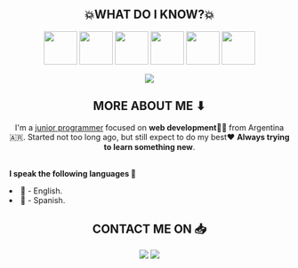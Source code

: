 <h2 align="center"> 💥WHAT DO I KNOW?💥 </h2>

  <p align="center">
  <img src="https://user-images.githubusercontent.com/25181517/192158954-f88b5814-d510-4564-b285-dff7d6400dad.png" width="60px">
  <img src="https://user-images.githubusercontent.com/25181517/183898674-75a4a1b1-f960-4ea9-abcb-637170a00a75.png" width="60px">
  <img src="https://user-images.githubusercontent.com/25181517/117447155-6a868a00-af3d-11eb-9cfe-245df15c9f3f.png" width="60px">
  <img src="https://user-images.githubusercontent.com/25181517/183568594-85e280a7-0d7e-4d1a-9028-c8c2209e073c.png" width="60px">
  <img src="https://user-images.githubusercontent.com/25181517/183897015-94a058a6-b86e-4e42-a37f-bf92061753e5.png" width="60px">
  <img src="https://user-images.githubusercontent.com/25181517/183896128-ec99105a-ec1a-4d85-b08b-1aa1620b2046.png" width="60px">
  </p>
<p align="center">
  <img src="https://github-readme-stats.vercel.app/api/top-langs/?username=Aragon-Joaquin&layout=compact">
</p>

<h2 align="center"> MORE ABOUT ME ⬇</h2>
<p align="center">
I'm a <u>junior programmer</u> focused on <b>web development🙇‍♂️</b> from Argentina 🇦🇷. Started not too long ago, but still expect to do my best❤
<b>Always trying to learn something new</b>.
<p>
  <br>
<span>
<b>I speak the following languages 🌟</b>
<li>📘 - English.</li>
<li>📕 - Spanish.</li>
</span>

<h2 align="center"> CONTACT ME ON 📥</h2>
<p align="center">
  <a href="www.linkedin.com/in/aragon-joaquin" target="_blank"><img src="https://img.shields.io/badge/LinkedIn-True?style=for-the-badge&logoColor=%235865F2&label=LinkedIn&color=%230A66C2"></a>
  <a><img src="https://img.shields.io/badge/aragon2004-Username?style=for-the-badge&logo=discord&label=Discord&color=%235865F2"></a>
</p>

<!---
Aragon-Joaquin/Aragon-Joaquin is a ✨ special ✨ repository because its `README.md` (this file) appears on your GitHub profile.
You can click the Preview link to take a look at your changes.
--->
